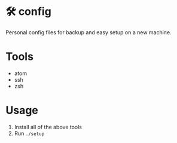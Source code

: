 # 🛠 config

Personal config files for backup and easy setup on a new machine.

# Tools

* atom
* ssh
* zsh

# Usage

1. Install all of the above tools
2. Run `./setup`
